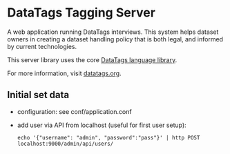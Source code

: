 DataTags Tagging Server
============

A web application running DataTags interviews. This system helps dataset owners in creating a dataset handling policy that is both legal, and informed by current technologies.

This server library uses the core [DataTags language library](https://github.com/IQSS/DataTaggingLibrary).

For more information, visit [datatags.org](http://datatags.org).

## Initial set data

* configuration: see conf/application.conf
* add user via API from localhost (useful for first user setup):

    `echo '{"username": "admin", "password":"pass"}' | http POST localhost:9000/admin/api/users/`
